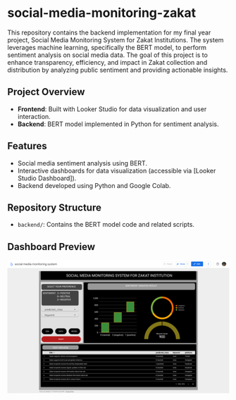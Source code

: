 # social-media-monitoring-zakat
This repository contains the backend implementation for my final year project, Social Media Monitoring System for Zakat Institutions. The system leverages machine learning, specifically the BERT model, to perform sentiment analysis on social media data. The goal of this project is to enhance transparency, efficiency, and impact in Zakat collection and distribution by analyzing public sentiment and providing actionable insights.


## Project Overview

- **Frontend**: Built with Looker Studio for data visualization and user interaction.
- **Backend**: BERT model implemented in Python for sentiment analysis.

## Features

- Social media sentiment analysis using BERT.
- Interactive dashboards for data visualization (accessible via [Looker Studio Dashboard]).
- Backend developed using Python and Google Colab.

## Repository Structure

- `backend/`: Contains the BERT model code and related scripts.

## Dashboard Preview

![Dashboard Screenshot](Dashboard.png)

